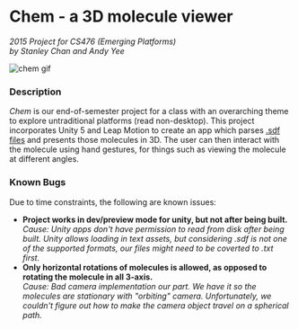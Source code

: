 # Chem - a 3D molecule viewer
*2015 Project for CS476 (Emerging Platforms)  
by Stanley Chan and Andy Yee*  

![chem gif](https://github.com/sksea/chem/raw/master/chem.gif)

### Description
*Chem* is our end-of-semester project for a class with an overarching theme to explore untraditional platforms (read non-desktop). This project incorporates Unity 5 and Leap Motion to create an app which parses [.sdf files](http://en.wikipedia.org/wiki/Chemical_table_file) and presents those molecules in 3D. The user can then interact with the molecule using hand gestures, for things such as viewing the molecule at different angles.

### Known Bugs
Due to time constraints, the following are known issues:
* **Project works in dev/preview mode for unity, but not after being built.**   
   *Cause: Unity apps don't have permission to read from disk after being built. Unity allows loading in text assets, but considering .sdf is not one of the supported formats, our files might need to be coverted to .txt first.*
* **Only horizontal rotations of molecules is allowed, as opposed to rotating the molecule in all 3-axis.**   
   *Cause: Bad camera implementation our part. We have it so the molecules are stationary with "orbiting" camera. Unfortunately, we couldn't figure out how to make the camera object travel on a spherical path.*
